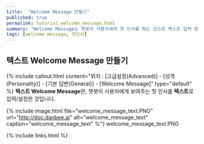 ```yaml
---
title:  "Welcome Message 만들기"
published: true
permalink: tutorial_welcome_message.html
summary: "Welcome Message는 챗봇이 사용자에게 첫 인사를 하는 것으로 텍스트 입력 방식과 chatflow 호출 방식 두 가지로 구현할 수 있습니다."
tags: [welcome message, 첫인사]
---
```


## 텍스트 Welcome Message 만들기

 {% include callout.html content="위치 : [고급설정(Advanced)] - [성격(Personality)] - [기본 답변(General)] - [Welcome Message]" type="default" %}
**텍스트 Welcome Message**란, 챗봇이 사용자에게 보여주는 첫 인사를 **텍스트**로 입력/설정한 것입니다.<br/>

{% include image.html file="welcome_message_text.PNG" url="http://doc.danbee.ai" alt="welcome_message_text" caption="welcome_message_text" %"} welcome_message_text.PNG


{% include links.html %}

